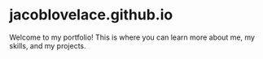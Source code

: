 # jacoblovelace.github.io
Welcome to my portfolio! This is where you can learn more about me, my skills, and my projects.
